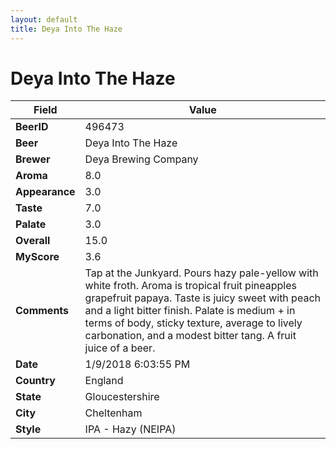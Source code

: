 ```yaml
---
layout: default
title: Deya Into The Haze
---
```


# Deya Into The Haze

| Field         | Value     |
|---------------|-----------|
| **BeerID** | 496473 |
| **Beer** | Deya Into The Haze |
| **Brewer** | Deya Brewing Company |
| **Aroma** | 8.0 |
| **Appearance** | 3.0 |
| **Taste** | 7.0 |
| **Palate** | 3.0 |
| **Overall** | 15.0 |
| **MyScore** | 3.6 |
| **Comments** | Tap at the Junkyard. Pours hazy pale-yellow with white froth. Aroma is tropical fruit pineapples grapefruit papaya. Taste is juicy sweet with peach and a light bitter finish. Palate is medium + in terms of body, sticky texture, average to lively carbonation, and a modest bitter tang. A fruit juice of a beer. |
| **Date** | 1/9/2018 6:03:55 PM |
| **Country** | England |
| **State** | Gloucestershire |
| **City** | Cheltenham |
| **Style** | IPA - Hazy (NEIPA) |
